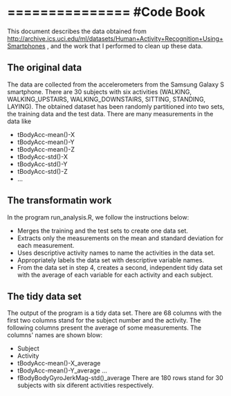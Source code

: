 ===============
#Code Book 
===============
This document describes the data obtained from http://archive.ics.uci.edu/ml/datasets/Human+Activity+Recognition+Using+Smartphones , and the work that I performed to clean up these data.

## The original data
The data are collected from the accelerometers from the Samsung Galaxy S smartphone. There are 30 subjects with six activities (WALKING, WALKING_UPSTAIRS, WALKING_DOWNSTAIRS, SITTING, STANDING, LAYING). The obtained dataset has been randomly partitioned into two sets, the training data and the test data. There are many measurements in the data like 
* tBodyAcc-mean()-X
* tBodyAcc-mean()-Y
* tBodyAcc-mean()-Z
* tBodyAcc-std()-X
* tBodyAcc-std()-Y
* tBodyAcc-std()-Z
* ...

## The transformatin work
In the program run_analysis.R, we follow the instructions below:
* Merges the training and the test sets to create one data set.
* Extracts only the measurements on the mean and standard deviation for each measurement. 
* Uses descriptive activity names to name the activities in the data set.
* Appropriately labels the data set with descriptive variable names. 
* From the data set in step 4, creates a second, independent tidy data set with the average of each variable for each activity and each subject.

## The tidy data set 
The output of the program is a tidy data set. There are 68 columns with the first two columns stand for the subject number and the activity. The following columns present the average of some measurements. The columns' names are shown blow:
* Subject 
* Activity
* tBodyAcc-mean()-X_average
* tBodyAcc-mean()-Y_average
...
* fBodyBodyGyroJerkMag-std()_average
There are 180 rows stand for 30 subjects with six diferent activities respectively.
 


